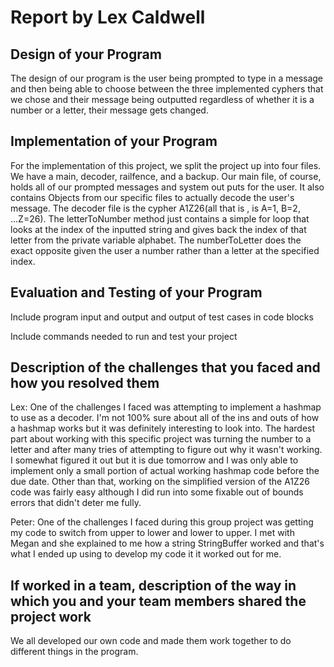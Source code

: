 # Report by Lex Caldwell

## Design of your Program
The design of our program is the user being prompted to type in a message and then being able to choose
between the three implemented cyphers that we chose and their message being outputted regardless of whether
it is a number or a letter, their message gets changed.
## Implementation of your Program
For the implementation of this project, we split the project up into four files. We have a main, decoder, railfence,
and a backup. Our main file, of course, holds all of our prompted messages and system out puts for the user. It also contains
Objects from our specific files to actually decode the user's message. The decoder file is the cypher A1Z26(all that is , is
A=1, B=2, ...Z=26). The letterToNumber method just contains a simple for loop that looks at the index of the inputted string and
gives back the index of that letter from the private variable alphabet. The numberToLetter does the exact opposite given the user
a number rather than a letter at the specified index.

## Evaluation and Testing of your Program

Include program input and output and output of test cases in code blocks

Include commands needed to run and test your project

## Description of the challenges that you faced and how you resolved them
Lex: One of the challenges I faced was attempting to implement a hashmap to use as a decoder.
I'm not 100% sure about all of the ins and outs of how a hashmap works but it was definitely interesting to look into.
The hardest part about working with this specific project was turning the number to a letter and after many tries of attempting
to figure out why it wasn't working. I somewhat figured it out but it is due tomorrow and I was only able to implement
only a small portion of actual working hashmap code before the due date. Other than that, working on the simplified version of
the A1Z26 code was fairly easy although I did run into some fixable out of bounds errors that didn't deter me fully.

Peter: One of the challenges I faced during this group project was getting my code to switch from upper to lower and lower to upper.
I met with Megan and she explained to me how a string StringBuffer worked and that's what I ended up using to develop my code it it worked out
for me. 
## If worked in a team, description of the way in which you and your team members shared the project work
We all developed our own code and made them work together to do different things in the program.
